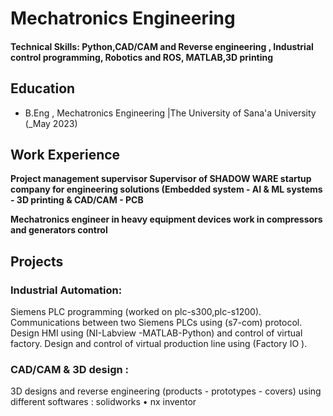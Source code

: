 # Mechatronics Engineering

#### Technical Skills: Python,CAD/CAM and Reverse engineering , Industrial control programming, Robotics and ROS, MATLAB,3D printing

## Education
- B.Eng , Mechatronics Engineering |The University of Sana'a University  (_May 2023)								       	

## Work Experience
**Project management supervisor
Supervisor of SHADOW WARE startup company for engineering solutions
(Embedded system - AI & ML systems - 3D printing & CAD/CAM - PCB**

**Mechatronics engineer in heavy equipment devices
work in compressors and generators control**

## Projects
### Industrial Automation:
Siemens PLC programming (worked on plc-s300,plc-s1200).
Communications between two Siemens PLCs using (s7-com) protocol.
Design HMI using (NI-Labview -MATLAB-Python) and control of virtual
factory.
Design and control of virtual production line using (Factory IO ).

### CAD/CAM & 3D design :
3D designs and reverse engineering (products - prototypes - covers) using
different softwares :
solidworks • nx inventor
